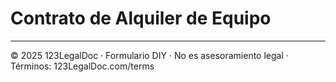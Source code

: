 # Contrato de Alquiler de Equipo

---

© 2025 123LegalDoc · Formulario DIY · No es asesoramiento legal · Términos: 123LegalDoc.com/terms
